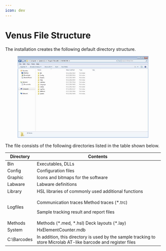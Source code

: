 ```yaml
---
icon: dev
---
```


# Venus File Structure

The installation creates the following default directory structure.

<figure><img src="../../.gitbook/assets/image (1) (1) (1) (1) (1) (1) (1) (1) (1) (1) (1).png" alt="" width="503"><figcaption></figcaption></figure>

The file consists of the following directories listed in the table shown below.

| Directory   | Contents                                                                                                        |
| ----------- | --------------------------------------------------------------------------------------------------------------- |
| Bin         | Executables, DLLs                                                                                               |
| Config      | Configuration files                                                                                             |
| Graphic     | Icons and bitmaps for the software                                                                              |
| Labware     | Labware definitions                                                                                             |
| Library     | HSL libraries of commonly used additional functions                                                             |
| Logfiles    | <p>Communication traces Method traces (*.trc)</p><p>Sample tracking result and report files</p>                 |
| Methods     | Methods (\*.med, \*.hsl) Deck layouts (\*.lay)                                                                  |
| System      | HxElementCounter.mdb                                                                                            |
| C:\Barcodes | In addition, this directory is used by the sample tracking to store Microlab AT-like barcode and register files |
